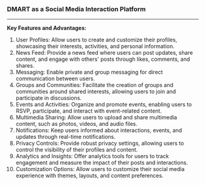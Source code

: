 ### **DMART as a Social Media Interaction Platform**

---

**Key Features and Advantages:**

1.  User Profiles: Allow users to create and customize their profiles, showcasing their interests, activities, and personal information.
2.  News Feed: Provide a news feed where users can post updates, share content, and engage with others' posts through likes, comments, and shares.
3.  Messaging: Enable private and group messaging for direct communication between users.
4.  Groups and Communities: Facilitate the creation of groups and communities around shared interests, allowing users to join and participate in discussions.
5.  Events and Activities: Organize and promote events, enabling users to RSVP, participate, and interact with event-related content.
6.  Multimedia Sharing: Allow users to upload and share multimedia content, such as photos, videos, and audio files.
7.  Notifications: Keep users informed about interactions, events, and updates through real-time notifications.
8.  Privacy Controls: Provide robust privacy settings, allowing users to control the visibility of their profiles and content.
9.  Analytics and Insights: Offer analytics tools for users to track engagement and measure the impact of their posts and interactions.
10. Customization Options: Allow users to customize their social media experience with themes, layouts, and content preferences.

